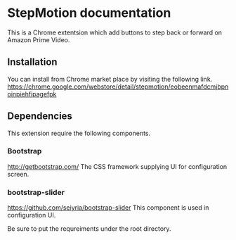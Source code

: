 # StepMotion documentation
This is a Chrome extentsion which add buttons to step back or forward on Amazon Prime Video.

## Installation
You can install from Chrome market place by visiting the following link.
https://chrome.google.com/webstore/detail/stepmotion/eobeenmafdcmjbpnoinpiehfipagefpk

## Dependencies
This extension require the following components.

### Bootstrap
http://getbootstrap.com/
The CSS framework supplying UI for configuration screen.

### bootstrap-slider
https://github.com/seiyria/bootstrap-slider
This component is used in configuration UI.

Be sure to put the requreiments under the root directory.
